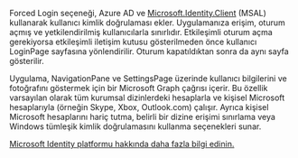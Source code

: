 ﻿Forced Login seçeneği, Azure AD ve [Microsoft.Identity.Client](https://www.nuget.org/packages/Microsoft.Identity.Client) (MSAL) kullanarak kullanıcı kimlik doğrulaması ekler. 
Uygulamanıza erişim, oturum açmış ve yetkilendirilmiş kullanıcılarla sınırlıdır. Etkileşimli oturum açma gerekiyorsa etkileşimli iletişim kutusu gösterilmeden önce kullanıcı LoginPage sayfasına yönlendirilir. Oturum kapatıldıktan sonra da aynı sayfa gösterilir.

Uygulama, NavigationPane ve SettingsPage üzerinde kullanıcı bilgilerini ve fotoğrafını göstermek için bir Microsoft Graph çağrısı içerir.  Bu özellik varsayılan olarak tüm kurumsal dizinlerdeki hesaplarla ve kişisel Microsoft hesaplarıyla (örneğin Skype, Xbox, Outlook.com) çalışır. Ayrıca kişisel Microsoft hesaplarını hariç tutma, belirli bir dizine erişimi sınırlama veya Windows tümleşik kimlik doğrulamasını kullanma seçenekleri sunar.

[Microsoft Identity platformu hakkında daha fazla bilgi edinin.](https://docs.microsoft.com/azure/active-directory/develop/v2-overview)
